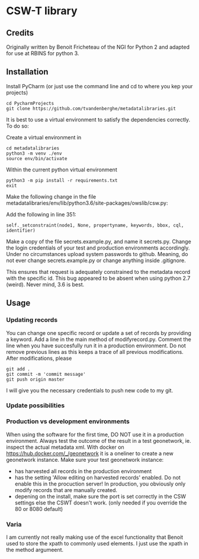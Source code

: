 # CSW-T library
## Credits
Originally written by Benoit Fricheteau of the NGI for Python 2 and adapted for use at RBINS for python 3.
## Installation
Install PyCharm (or just use the command line and cd to where you kep your projects)

    cd PycharmProjects
    git clone https://github.com/tvandenberghe/metadatalibraries.git
 
It is best to use a virtual environment to satisfy the dependencies correctly.
To do so:

Create a virtual environment in 
    
    cd metadatalibraries
    python3 -m venv ./env
    source env/bin/activate
    
Within the current python virtual environment
    
    python3 -m pip install -r requirements.txt
    exit
    
Make the following change in the file metadatalibraries/env/lib/python3.6/site-packages/owslib/csw.py:
 
Add the following in line 351:
 
    self._setconstraint(node1, None, propertyname, keywords, bbox, cql, identifier)

Make a copy of the file secrets.example.py, and name it secrets.py. Change the login credentials of your test and production environments accordingly. Under no circumstances upload system passwords to github. Meaning, do not ever change secrets.example.py or change anything inside .gitignore.

This ensures that request is adequately constrained to the metadata record with the specific id. This bug appeared to be absent when using python 2.7 (weird). Never mind, 3.6 is best.

## Usage
### Updating records
You can change one specific record or update a set of records by providing a keyword.
Add a line in the main method of modifyrecord.py. Comment the line when you have succesfully run it in a production environment. Do not remove previous lines as this keeps a trace of all previous modifications. After modifications, please 
 
    git add .
    git commit -m 'commit message'
    git push origin master
    
I will give you the necessary credentials to push new code to my git.
 
### Update possibilities

### Production vs development environments
When using the software for the first time, DO NOT use it in a production environment. Always test the outcome of the result in a test geonetwork, 
ie. inspect the actual metadata xml. With docker on https://hub.docker.com/_/geonetwork it is a oneliner to create a new geonetwork instance. Make sure your test geonetwork instance:

 * has harvested all records in the production environment
 * has the setting 'Allow editing on harvested records' enabled. Do not enable this in the procuction server! In production, you obviously only modify records that are manually created. 
 * depening on the install, make sure the port is set correctly in the CSW settings else the CSWT doesn't work. (only needed if you override the 80 or 8080 default) 

### Varia
I am currently not really making use of the excel functionality that Benoit used to store the xpath to commonly used elements. I just use the xpath in the method argumeent.
